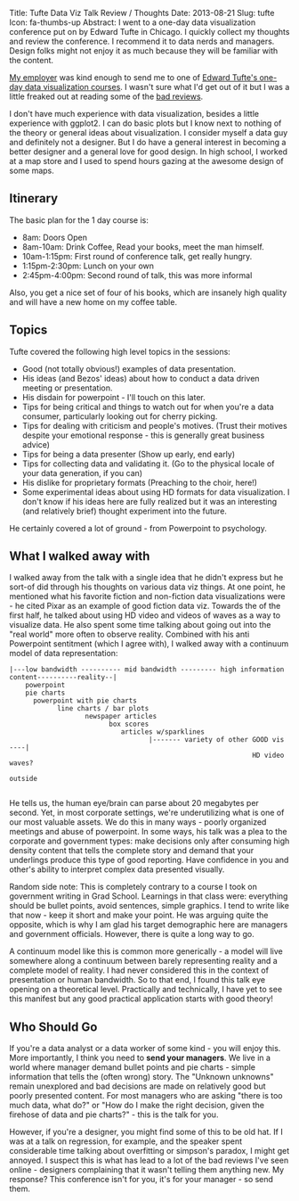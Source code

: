 Title: Tufte Data Viz Talk Review / Thoughts
Date: 2013-08-21
Slug: tufte
Icon: fa-thumbs-up
Abstract: I went to a one-day data visualization conference put on by Edward Tufte in Chicago. I quickly collect my thoughts and review the conference. I recommend it to data nerds and managers. Design folks might not enjoy it as much because they will be familiar with the content.

[My employer](http://www.grubhub.com) was kind enough to send me to one of [Edward Tufte's one-day data visualization courses](http://www.edwardtufte.com/tufte/courses). I wasn't sure what I'd get out of it but I was a little freaked out at reading some of the [bad reviews](http://eagereyes.org/criticism/edward-tufte-one-day-course).

I don't have much experience with data visualization, besides a little experience with ggplot2. I can do basic plots but I know next to nothing of the theory or general ideas about visualization. I consider myself a data guy and definitely not a designer. But I do have a general interest in becoming a better designer and a general love for good design. In high school, I worked at a map store and I used to spend hours gazing at the awesome design of some maps.

Itinerary
-------------
The basic plan for the 1 day course is:

* 8am: Doors Open
* 8am-10am: Drink Coffee, Read your books, meet the man himself.
* 10am-1:15pm: First round of conference talk, get really hungry.
* 1:15pm-2:30pm: Lunch on your own
* 2:45pm-4:00pm: Second round of talk, this was more informal

Also, you get a nice set of four of his books, which are insanely high quality and will have a new home on my coffee table. 

Topics
-------------
Tufte covered the following high level topics in the sessions:

* Good (not totally obvious!) examples of data presentation.
* His ideas (and Bezos' ideas) about how to conduct a data driven meeting or presentation.
* His disdain for powerpoint - I'll touch on this later.
* Tips for being critical and things to watch out for when you're a data consumer, particularly looking out for cherry picking.
* Tips for dealing with criticism and people's motives. (Trust their motives despite your emotional response - this is generally great business advice)
* Tips for being a data presenter (Show up early, end early)
* Tips for collecting data and validating it. (Go to the physical locale of your data generation, if you can)
* His dislike for proprietary formats (Preaching to the choir, here!)
* Some experimental ideas about using HD formats for data visualization. I don't know if his ideas here are fully realized but it was an interesting (and relatively brief) thought experiment into the future.

He certainly covered a lot of ground - from Powerpoint to psychology.

What I walked away with
------------------
I walked away from the talk with a single idea that he didn't express but he sort-of did through his thoughts on various data viz things. At one point, he mentioned what his favorite fiction and non-fiction data visualizations were - he cited Pixar as an example of good fiction data viz. Towards the of the first half, he talked about using HD video and videos of waves as a way to visualize data. He also spent some time talking about going out into the "real world" more often to observe reality. Combined with his anti Powerpoint sentitment (which I agree with), I walked away with a continuum model of data representation:

```
|---low bandwidth ---------- mid bandwidth --------- high information content----------reality--|
    powerpoint
    pie charts
      powerpoint with pie charts
            line charts / bar plots
                   newspaper articles
                         box scores
                            articles w/sparklines
                                   |------- variety of other GOOD vis ----|
                                                             HD video waves?
                                                                                        outside
              
```
He tells us, the human eye/brain can parse about 20 megabytes per second. Yet, in most corporate settings, we're underutilizing what is one of our most valuable assets. We do this in many ways - poorly organized meetings and abuse of powerpoint. In some ways, his talk was a plea to the corporate and government types: make decisions only after consuming high density content that tells the complete story and demand that your underlings produce this type of good reporting. Have confidence in you and other's ability to interpret complex data presented visually.

Random side note: This is completely contrary to a course I took on government writing in Grad School. Learnings in that class were: everything should be bullet points, avoid sentences, simple graphics. I tend to write like that now - keep it short and make your point. He was arguing quite the opposite, which is why I am glad his target demographic here are managers and government officials. However, there is quite a long way to go.

A continuum model like this is common more generically - a model will live somewhere along a continuum between barely representing reality and a complete model of reality. I had never considered this in the context of presentation or human bandwidth. So to that end, I found this talk eye opening on a theoretical level. Practically and technically, I have yet to see this manifest but any good practical application starts with good theory! 

Who Should Go
------------------
If you're a data analyst or a data worker of some kind - you will enjoy this. More importantly, I think you need to __send your managers__. We live in a world where manager demand bullet points and pie charts - simple information that tells the (often wrong) story.  The "Unknown unknowns" remain unexplored and bad decisions are made on relatively good but poorly presented content. For most managers who are asking "there is too much data, what do?" or "How do I make the right decision, given the firehose of data and pie charts?" - this is the talk for you.

However, if you're a designer, you might find some of this to be old hat. If I was at a talk on regression, for example, and the speaker spent considerable time talking about overfitting or simpson's paradox, I might get annoyed. I suspect this is what has lead to a lot of the bad reviews I've seen online - designers complaining that it wasn't telling them anything new. My response? This conference isn't for you, it's for your manager - so send them.

